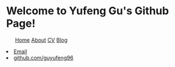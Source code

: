 # Welcome to Yufeng Gu's Github Page!
<ul>
<div style="flot:left;"><a href="/">Home</a>
		        	<a href="/about">About</a>
	        		<a href="/cv">CV</a>
	        		<a href="/blog">Blog</a>
	    		</ul>
<footer>	
<li> <a href="mailto:guyf96@qq.com">Email</a></li>
            <li><a href="https://github.com/guyufeng96">github.com/guyufeng96</a></li>
	</footer>
